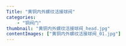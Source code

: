 ```yaml
---
Title: "黄铜内外螺纹活接球阀"
categories:
    - "铜阀门"
thumbnail: "黄铜内外螺纹活接球阀_head.jpg"
contentImages: ["黄铜内外螺纹活接球阀_01.jpg"]
---
```


